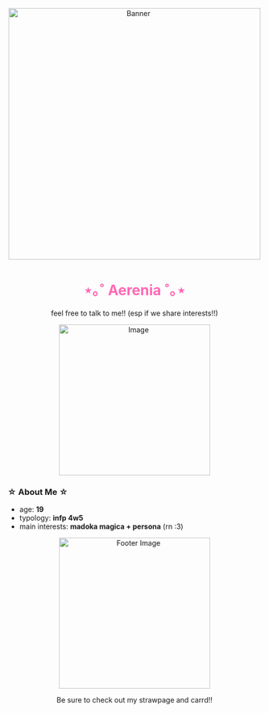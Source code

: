 <p align="center">
  <img src="https://dividers.crd.co/assets/images/gallery02/43c83d18.gif?v=05d33f91" alt="Banner" width="500"/>
</p>

<h1 align="center" style="color: #ff69b4;"><strong>⋆｡˚ Aerenia ˚｡⋆</strong></h1>
<p align="center"> feel free to talk to me!! (esp if we share interests!!) </p>

<!-- Medium-Sized Image -->
<p align="center">
  <img src="https://static.wikia.nocookie.net/megamitensei/images/e/e6/PSC_official_line_stickers_31.png/revision/latest?cb=20240622185137" alt="Image" width="300"/>
</p>

<!-- About Me -->
### ☆ About Me ☆

-  age: **19** 
-  typology: **infp 4w5** 
-  main interests: **madoka magica + persona** (rn :3)

<!-- End Note with Footer -->
<p align="center">
  <img src="https://dividers.crd.co/assets/images/gallery02/43c83d18.gif?v=05d33f91" alt="Footer Image" width="300"/>
</p>

<p align="center"> Be sure to check out my strawpage and carrd!! </p>
